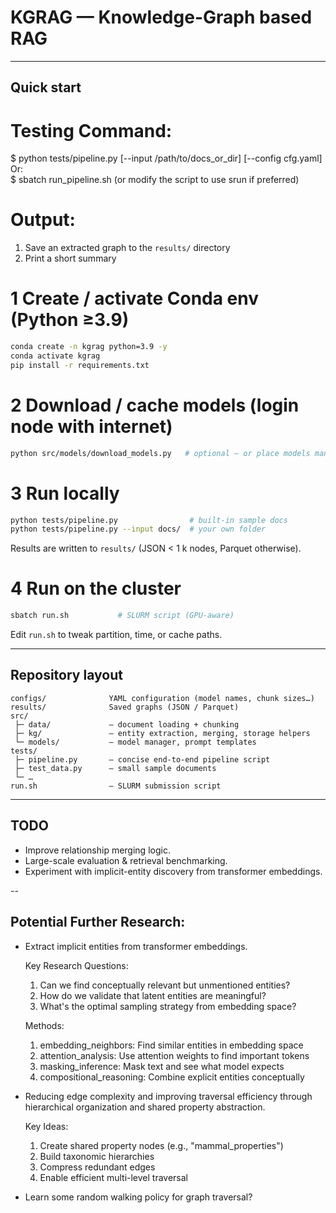 #  KGRAG — Knowledge-Graph based RAG


---

## Quick start

# Testing Command:
$ python tests/pipeline.py [--input /path/to/docs_or_dir] [--config cfg.yaml]  
Or:  
$ sbatch run_pipeline.sh (or modify the script to use srun if preferred)

# Output:
1. Save an extracted graph to the `results/` directory
2. Print a short summary

# 1  Create / activate Conda env (Python ≥3.9)
```bash
conda create -n kgrag python=3.9 -y
conda activate kgrag
pip install -r requirements.txt
```

# 2  Download / cache models (login node with internet)
```bash
python src/models/download_models.py   # optional – or place models manually in $HF_HUB_CACHE
```

# 3  Run locally
```bash
python tests/pipeline.py                # built-in sample docs
python tests/pipeline.py --input docs/  # your own folder
```
Results are written to `results/` (JSON < 1 k nodes, Parquet otherwise).

# 4  Run on the cluster
```bash
sbatch run.sh           # SLURM script (GPU-aware)
```
Edit `run.sh` to tweak partition, time, or cache paths.

---

##  Repository layout
```
configs/              YAML configuration (model names, chunk sizes…)
results/              Saved graphs (JSON / Parquet)
src/
 ├─ data/             – document loading + chunking
 ├─ kg/               – entity extraction, merging, storage helpers
 └─ models/           – model manager, prompt templates
tests/
 ├─ pipeline.py       – concise end-to-end pipeline script
 ├─ test_data.py      – small sample documents
 └─ …
run.sh                – SLURM submission script
```

---


##  TODO
- Improve relationship merging logic.
- Large-scale evaluation & retrieval benchmarking.
- Experiment with implicit-entity discovery from transformer embeddings.


--


## Potential Further Research:
- Extract implicit entities from transformer embeddings.
    
    Key Research Questions:
    1. Can we find conceptually relevant but unmentioned entities?
    2. How do we validate that latent entities are meaningful?
    3. What's the optimal sampling strategy from embedding space?

    Methods:
    1. embedding_neighbors: Find similar entities in embedding space
    2. attention_analysis: Use attention weights to find important tokens
    3. masking_inference: Mask text and see what model expects
    4. compositional_reasoning: Combine explicit entities conceptually

- Reducing edge complexity and improving traversal efficiency through hierarchical organization and shared property abstraction.

    Key Ideas:
    1. Create shared property nodes (e.g., "mammal_properties")
    2. Build taxonomic hierarchies  
    3. Compress redundant edges
    4. Enable efficient multi-level traversal

- Learn some random walking policy for graph traversal?